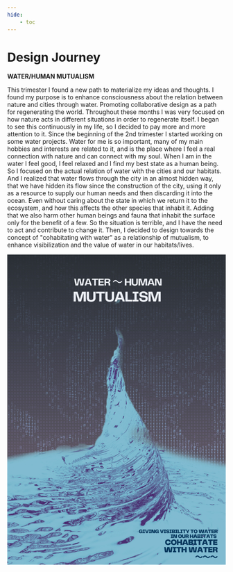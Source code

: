 ```yaml
---
hide:
    - toc
---
```


# Design Journey

**WATER/HUMAN MUTUALISM**

This trimester I found a new path to materialize my ideas and thoughts. I found my purpose is to enhance consciousness about the relation between nature and cities through water. Promoting collaborative design as a path for regenerating the world. Throughout these months I was very focused on how nature acts in different situations in order to regenerate itself. I began to see this continuously in my life, so I decided to pay more and more attention to it. Since the beginning of the 2nd trimester I started working on some water projects. Water for me is so important, many of my main hobbies and interests are related to it, and is the place where I feel a real connection with nature and can connect with my soul. When I am in the water I feel good, I feel relaxed and I find my best state as a human being. So I focused on the actual relation of water with the cities and our habitats. And I realized that water flows through the city in an almost hidden way, that we have hidden its flow since the construction of the city, using it only as a resource to supply our human needs and then discarding it into the ocean. Even without caring about the state in which we return it to the ecosystem, and how this affects the other species that inhabit it. Adding that we also harm other human beings and fauna that inhabit the surface only for the benefit of a few. So the situation is terrible, and I have the need to act and contribute to change it. Then, I decided to design towards the concept of "cohabitating with water" as a relationship of mutualism, to enhance visibilization and the value of
water in our habitats/lives.


![](../images/WATER%20POSTER%20D.D2.jpg)


